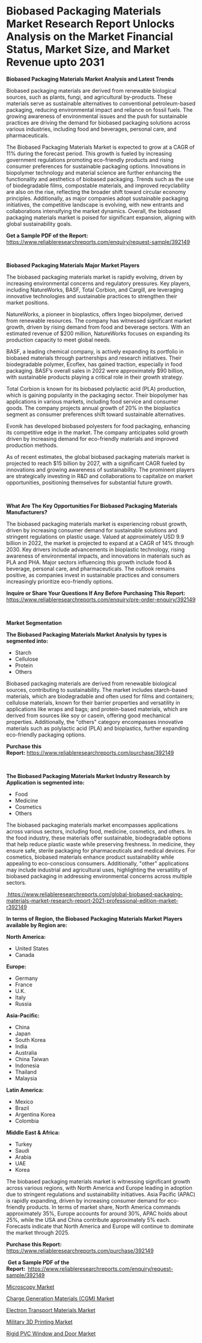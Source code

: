 <p><h1>Biobased Packaging Materials Market Research Report Unlocks Analysis on the Market Financial Status, Market Size, and Market Revenue upto 2031</h1></p><p><strong>Biobased Packaging Materials Market Analysis and Latest Trends</strong></p>
<p><p>Biobased packaging materials are derived from renewable biological sources, such as plants, fungi, and agricultural by-products. These materials serve as sustainable alternatives to conventional petroleum-based packaging, reducing environmental impact and reliance on fossil fuels. The growing awareness of environmental issues and the push for sustainable practices are driving the demand for biobased packaging solutions across various industries, including food and beverages, personal care, and pharmaceuticals.</p><p>The Biobased Packaging Materials Market is expected to grow at a CAGR of 11% during the forecast period. This growth is fueled by increasing government regulations promoting eco-friendly products and rising consumer preferences for sustainable packaging options. Innovations in biopolymer technology and material science are further enhancing the functionality and aesthetics of biobased packaging. Trends such as the use of biodegradable films, compostable materials, and improved recyclability are also on the rise, reflecting the broader shift toward circular economy principles. Additionally, as major companies adopt sustainable packaging initiatives, the competitive landscape is evolving, with new entrants and collaborations intensifying the market dynamics. Overall, the biobased packaging materials market is poised for significant expansion, aligning with global sustainability goals.</p></p>
<p><strong>Get a Sample PDF of the Report:&nbsp;</strong> <a href="https://www.reliableresearchreports.com/enquiry/request-sample/392149?utm_campaign=10&utm_medium=2&utm_source=Github&utm_content=ia&utm_term=26102024&utm_id=biobased-packaging-materials">https://www.reliableresearchreports.com/enquiry/request-sample/392149</a></p>
<p>&nbsp;</p>
<p><strong>Biobased Packaging Materials Major Market Players</strong></p>
<p><p>The biobased packaging materials market is rapidly evolving, driven by increasing environmental concerns and regulatory pressures. Key players, including NatureWorks, BASF, Total Corbion, and Cargill, are leveraging innovative technologies and sustainable practices to strengthen their market positions.</p><p>NatureWorks, a pioneer in bioplastics, offers Ingeo biopolymer, derived from renewable resources. The company has witnessed significant market growth, driven by rising demand from food and beverage sectors. With an estimated revenue of $200 million, NatureWorks focuses on expanding its production capacity to meet global needs.</p><p>BASF, a leading chemical company, is actively expanding its portfolio in biobased materials through partnerships and research initiatives. Their biodegradable polymer, Ecoflex, has gained traction, especially in food packaging. BASF’s overall sales in 2022 were approximately $90 billion, with sustainable products playing a critical role in their growth strategy.</p><p>Total Corbion is known for its biobased polylactic acid (PLA) production, which is gaining popularity in the packaging sector. Their biopolymer has applications in various markets, including food service and consumer goods. The company projects annual growth of 20% in the bioplastics segment as consumer preferences shift toward sustainable alternatives.</p><p>Evonik has developed biobased polyesters for food packaging, enhancing its competitive edge in the market. The company anticipates solid growth driven by increasing demand for eco-friendly materials and improved production methods.</p><p>As of recent estimates, the global biobased packaging materials market is projected to reach $15 billion by 2027, with a significant CAGR fueled by innovations and growing awareness of sustainability. The prominent players are strategically investing in R&D and collaborations to capitalize on market opportunities, positioning themselves for substantial future growth.</p></p>
<p>&nbsp;</p>
<p><strong>What Are The Key Opportunities For Biobased Packaging Materials Manufacturers?</strong></p>
<p><p>The biobased packaging materials market is experiencing robust growth, driven by increasing consumer demand for sustainable solutions and stringent regulations on plastic usage. Valued at approximately USD 9.9 billion in 2022, the market is projected to expand at a CAGR of 14% through 2030. Key drivers include advancements in bioplastic technology, rising awareness of environmental impacts, and innovations in materials such as PLA and PHA. Major sectors influencing this growth include food & beverage, personal care, and pharmaceuticals. The outlook remains positive, as companies invest in sustainable practices and consumers increasingly prioritize eco-friendly options.</p></p>
<p><strong>Inquire or Share Your Questions If Any Before Purchasing This Report:</strong> <a href="https://www.reliableresearchreports.com/enquiry/pre-order-enquiry/392149?utm_campaign=10&utm_medium=2&utm_source=Github&utm_content=ia&utm_term=26102024&utm_id=biobased-packaging-materials">https://www.reliableresearchreports.com/enquiry/pre-order-enquiry/392149</a></p>
<p>&nbsp;</p>
<p><strong>Market Segmentation</strong></p>
<p><strong>The Biobased Packaging Materials Market Analysis by types is segmented into:</strong></p>
<p><ul><li>Starch</li><li>Cellulose</li><li>Protein</li><li>Others</li></ul></p>
<p><p>Biobased packaging materials are derived from renewable biological sources, contributing to sustainability. The market includes starch-based materials, which are biodegradable and often used for films and containers; cellulose materials, known for their barrier properties and versatility in applications like wraps and bags; and protein-based materials, which are derived from sources like soy or casein, offering good mechanical properties. Additionally, the "others" category encompasses innovative materials such as polylactic acid (PLA) and bioplastics, further expanding eco-friendly packaging options.</p></p>
<p><strong>Purchase this Report:&nbsp;</strong><a href="https://www.reliableresearchreports.com/purchase/392149?utm_campaign=10&utm_medium=2&utm_source=Github&utm_content=ia&utm_term=26102024&utm_id=biobased-packaging-materials">https://www.reliableresearchreports.com/purchase/392149</a></p>
<p>&nbsp;</p>
<p><strong>The Biobased Packaging Materials Market Industry Research by Application is segmented into:</strong></p>
<p><ul><li>Food</li><li>Medicine</li><li>Cosmetics</li><li>Others</li></ul></p>
<p><p>The biobased packaging materials market encompasses applications across various sectors, including food, medicine, cosmetics, and others. In the food industry, these materials offer sustainable, biodegradable options that help reduce plastic waste while preserving freshness. In medicine, they ensure safe, sterile packaging for pharmaceuticals and medical devices. For cosmetics, biobased materials enhance product sustainability while appealing to eco-conscious consumers. Additionally, "other" applications may include industrial and agricultural uses, highlighting the versatility of biobased packaging in addressing environmental concerns across multiple sectors.</p></p>
<p><a href="https://www.reliableresearchreports.com/global-biobased-packaging-materials-market-research-report-2021-professional-edition-market-r392149?utm_campaign=10&utm_medium=2&utm_source=Github&utm_content=ia&utm_term=26102024&utm_id=biobased-packaging-materials">&nbsp;https://www.reliableresearchreports.com/global-biobased-packaging-materials-market-research-report-2021-professional-edition-market-r392149</a></p>
<p><strong>In terms of Region, the Biobased Packaging Materials Market Players available by Region are:</strong></p>
<p>
    <p> <strong> North America: </strong>
        <ul>
            <li>United States</li>
            <li>Canada</li>
        </ul>
        </p> 
    <p> <strong> Europe: </strong>
        <ul>
            <li>Germany</li>
            <li>France</li>
            <li>U.K.</li>
            <li>Italy</li>
            <li>Russia</li>
        </ul>
        </p> 
    <p> <strong> Asia-Pacific: </strong>
        <ul>
            <li>China</li>
            <li>Japan</li>
            <li>South Korea</li>
            <li>India</li>
            <li>Australia</li>
            <li>China Taiwan</li>
            <li>Indonesia</li>
            <li>Thailand</li>
            <li>Malaysia</li>
        </ul>
        </p> 
    <p> <strong> Latin America: </strong>
        <ul>
            <li>Mexico</li>
            <li>Brazil</li>
            <li>Argentina Korea</li>
            <li>Colombia</li>
        </ul>
        </p> 
    <p> <strong> Middle East & Africa: </strong>
        <ul>
            <li>Turkey</li>
            <li>Saudi</li>
            <li>Arabia</li>
            <li>UAE</li>
            <li>Korea</li>
        </ul>
    </p>
    </p>
<p><p>The biobased packaging materials market is witnessing significant growth across various regions, with North America and Europe leading in adoption due to stringent regulations and sustainability initiatives. Asia Pacific (APAC) is rapidly expanding, driven by increasing consumer demand for eco-friendly products. In terms of market share, North America commands approximately 35%, Europe accounts for around 30%, APAC holds about 25%, while the USA and China contribute approximately 5% each. Forecasts indicate that North America and Europe will continue to dominate the market through 2025.</p></p>
<p><strong>Purchase this Report: </strong><a href="https://www.reliableresearchreports.com/purchase/392149?utm_campaign=10&utm_medium=2&utm_source=Github&utm_content=ia&utm_term=26102024&utm_id=biobased-packaging-materials">https://www.reliableresearchreports.com/purchase/392149</a></p>
<p>&nbsp;<strong>Get a Sample PDF of the Report:&nbsp;&nbsp;</strong><a href="https://www.reliableresearchreports.com/enquiry/request-sample/392149?utm_campaign=10&utm_medium=2&utm_source=Github&utm_content=ia&utm_term=26102024&utm_id=biobased-packaging-materials">https://www.reliableresearchreports.com/enquiry/request-sample/392149</a></p>
<p><strong></strong></p>
<p><p><a href="https://issuu.com/reportprime-2/docs/microscopy-market-size-2030.pptx_5d2af47319ae07?utm_campaign=10&utm_medium=2&utm_source=Github&utm_content=ia&utm_term=26102024&utm_id=biobased-packaging-materials">Microscopy Market</a></p><p><a href="https://github.com/kimhelmer83/Market-Research-Report-List-1/blob/main/charge-generation-materials-cgm-market.md?utm_campaign=10&utm_medium=2&utm_source=Github&utm_content=ia&utm_term=26102024&utm_id=biobased-packaging-materials">Charge Generation Materials (CGM) Market</a></p><p><a href="https://github.com/NancyAlvarado586/Market-Research-Report-List-1/blob/main/electron-transport-materials-market.md?utm_campaign=10&utm_medium=2&utm_source=Github&utm_content=ia&utm_term=26102024&utm_id=biobased-packaging-materials">Electron Transport Materials Market</a></p><p><a href="https://issuu.com/reportprime-2/docs/military-3d-printing-market-size-20_a545a6e96e137e?utm_campaign=10&utm_medium=2&utm_source=Github&utm_content=ia&utm_term=26102024&utm_id=biobased-packaging-materials">Military 3D Printing Market</a></p><p><a href="https://www.linkedin.com/pulse/global-rigid-pvc-window-door-market-trends-analysis-future-zt7pc?utm_campaign=10&utm_medium=2&utm_source=Github&utm_content=ia&utm_term=26102024&utm_id=biobased-packaging-materials">Rigid PVC Window and Door Market</a></p></p>